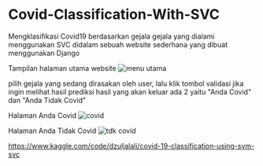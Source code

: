 # Covid-Classification-With-SVC
Mengklasifikasi Covid19 berdasarkan gejala gejala yang dialami menggunakan SVC didalam sebuah website sederhana yang dibuat menggunakan Django

Tampilan halaman utama website
![menu utama](https://user-images.githubusercontent.com/57554388/186090983-4bea4c7f-87b8-4dca-b934-957ac35b7288.png)

pilih gejala yang sedang dirasakan oleh user, lalu klik tombol validasi jika ingin melihat hasil prediksi
hasil yang akan keluar ada 2 yaitu "Anda Covid" dan "Anda Tidak Covid"

Halaman Anda Covid
![covid](https://user-images.githubusercontent.com/57554388/186091194-61648094-f4bf-4b3f-afa4-28c5bbfad6bb.png)

Halaman Anda Tidak Covid
![tdk covid](https://user-images.githubusercontent.com/57554388/186091434-592c203e-fbc5-46d7-a858-420e44d082e6.png)

https://www.kaggle.com/code/dzuljalali/covid-19-classification-using-svm-svc

